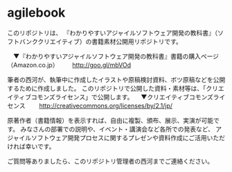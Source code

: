 agilebook
=========

このリポジトリは、
『わかりやすいアジャイルソフトウェア開発の教科書』（ソフトバンククリエイティブ）の書籍素材公開用リポジトリです。

　▼『わかりやすいアジャイルソフトウェア開発の教科書』書籍の購入ページ（Amazon.co.jp）
　　http://goo.gl/mbVOd

筆者の西河が、執筆中に作成したイラストや原稿検討資料、ボツ原稿などを公開するために作成しました。
このリポジトリで公開した資料・素材等は、「クリエイティブコモンズライセンス」で公開します。
　▼クリエイティブコモンズライセンス
　　http://creativecommons.org/licenses/by/2.1/jp/

原著作者（書籍情報）を表示すれば、自由に複製、頒布、展示、実演が可能です。
みなさんの部署での説明や、イベント・講演会など各所での発表など、
アジャイルソフトウェア開発プロセスに関するプレゼンや資料作成にご活用いただければ幸いです。

ご質問等ありましたら、このリポジトリ管理者の西河までご連絡ください。

